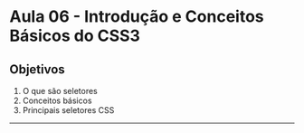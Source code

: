 # Aula 06 - Introdução e Conceitos Básicos do CSS3

## Objetivos

1. O que são seletores
2. Conceitos básicos
3. Principais seletores CSS

---